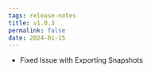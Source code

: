 ```yaml
---
tags: release-notes
title: v1.0.3
permalink: false
date: 2024-01-15
---
```


* Fixed Issue with Exporting Snapshots